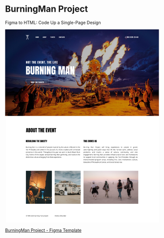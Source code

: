 # BurningMan Project

Figma to HTML: Code Up a Single-Page Design

![BurningMan Site](/burningman.png)

[BurningMan Project - Figma Template](https://www.figma.com/file/a93PLfH60rmxX6RyXBMbQr/Burning-Man)
